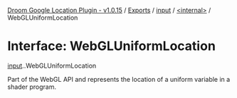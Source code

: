 [Droom Google Location Plugin - v1.0.15](../README.md) / [Exports](../modules.md) / [input](../modules/input.md) / [<internal\>](../modules/input._internal_.md) / WebGLUniformLocation

# Interface: WebGLUniformLocation

[input](../modules/input.md).[<internal>](../modules/input._internal_.md).WebGLUniformLocation

Part of the WebGL API and represents the location of a uniform variable in a shader program.
